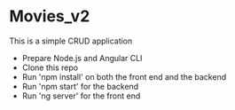 # Movies_v2

This is a simple CRUD application

* Prepare Node.js and Angular CLI
* Clone this repo
* Run 'npm install' on both the front end and the backend
* Run 'npm start' for the backend
* Run 'ng server' for the front end
